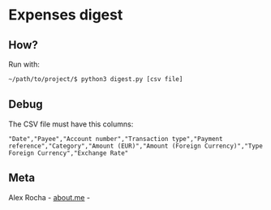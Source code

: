 # Expenses digest

## How?

Run with:

```bash
~/path/to/project/$ python3 digest.py [csv file]
```

## Debug

The CSV file must have this columns:

```csv
"Date","Payee","Account number","Transaction type","Payment reference","Category","Amount (EUR)","Amount (Foreign Currency)","Type Foreign Currency","Exchange Rate"
```

## Meta

Alex Rocha - [about.me](http://about.me/alex.rochas) -